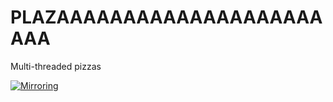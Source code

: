 # PLAZAAAAAAAAAAAAAAAAAAAAAAA
Multi-threaded pizzas

[![Mirroring](https://github.com/Cavonstavant/PLAZAAAAAAAAAAAAAAAAAAAAAAA/actions/workflows/mirroring.yml/badge.svg)](https://github.com/Cavonstavant/PLAZAAAAAAAAAAAAAAAAAAAAAAA/actions/workflows/mirroring.yml)